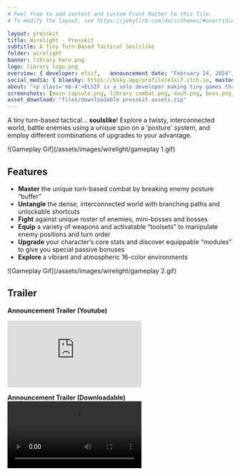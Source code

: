 ```yaml
---
# Feel free to add content and custom Front Matter to this file.
# To modify the layout, see https://jekyllrb.com/docs/themes/#overriding-theme-defaults

layout: presskit
title: Wirelight - Presskit
subtitle: A Tiny Turn-Based Tactical Soulslike
folder: wirelight
banner: library hero.png
logo: library logo.png
overview: { developer: elsif,	announcement date: "February 24, 2024", release date: Q3 2025, platforms: "Windows, Linux", steam: '<a href="https://store.steampowered.com/app/3512420" target="_blank">https://store.steampowered.com/app/3512420</a>', itch: '<a href="https://e1sif.itch.io/wirelight" target="_blank">https://e1sif.itch.io/wirelight</a>', press contact: e1sif@gmail.com }
social_media: { bluesky: https://bsky.app/profile/e1sif.itch.io, mastodon: https://mastodon.gamedev.place/@elsif }
about: "<p class='mb-4'>ELSIF is a solo developer making tiny games that often involve unique combinations of different genres and mechanics.  Their previous work includes:</p><ul class='gap-2'><li><a href='https://e1sif.itch.io/arachnowopunk' target='_blank'>Arachnowopunk (2020)</a> - a single-button infinite-runner metroidvania</li><li><a href='https://e1sif.itch.io/salvagette' target='_blank'>Salvage/Salvagette (2018/2021)</a> - a turn-based bullet-hell shooter</li></ul>"
screenshots: [main capsule.png, library combat.png, dash.png, boss.png, menu.png, park.png]
asset_download: "files/downloadable presskit assets.zip"
---
```

A tiny turn-based tactical... **soulslike**! Explore a twisty, interconnected world, battle enemies using a unique spin on a 'posture' system, and employ different combinations of upgrades to your advantage.

![Gameplay Gif](/assets/images/wirelight/gameplay 1.gif)

<h2 class="text-xl font-bold">Features</h2>

- **Master** the unique turn-based combat by breaking enemy posture “buffer”
- **Untangle** the dense, interconnected world with branching paths and unlockable shortcuts
- **Fight** against unique roster of enemies, mini-bosses and bosses
- **Equip** a variety of weapons and activatable “toolsets” to manipulate enemy positions and turn order
- **Upgrade** your character’s core stats and discover equippable “modules” to give you special passive bonuses
- **Explore** a vibrant and atmospheric 16-color environments 

![Gameplay Gif](/assets/images/wirelight/gameplay 2.gif)

<h2 class="text-xl font-bold">Trailer</h2>

**Announcement Trailer (Youtube)**

<iframe src="https://www.youtube.com/embed/AK8XIgJvoX4?si=8d0nrzjVyPX_CGor" class="aspect-video" title="YouTube video player" frameborder="0" allow="accelerometer; autoplay; clipboard-write; encrypted-media; gyroscope; picture-in-picture; web-share" referrerpolicy="strict-origin-when-cross-origin" allowfullscreen></iframe>

**Announcement Trailer (Downloadable)**
<video src="/assets/video/reveal trailer 1.mp4"></video>
